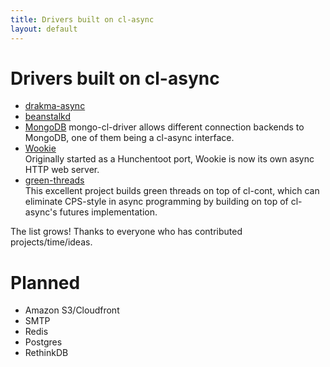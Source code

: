 ```yaml
---
title: Drivers built on cl-async
layout: default
---
```


Drivers built on cl-async
=========================

- [drakma-async](https://github.com/orthecreedence/drakma-async)  
- [beanstalkd](https://github.com/orthecreedence/beanstalk-async)  
- [MongoDB](https://github.com/archimag/mongo-cl-driver)
  mongo-cl-driver allows different connection backends to MongoDB, one of them
  being a cl-async interface.
- [Wookie](https://github.com/orthecreedence/wookie)  
  Originally started as a Hunchentoot port, Wookie is now its own async HTTP
  web server.
- [green-threads](https://github.com/deliciousrobots/green-threads)  
  This excellent project builds green threads on top of cl-cont, which can
  eliminate CPS-style in async programming by building on top of cl-async's
  futures implementation.

The list grows! Thanks to everyone who has contributed projects/time/ideas.

Planned
=======
- Amazon S3/Cloudfront
- SMTP
- Redis
- Postgres
- RethinkDB

